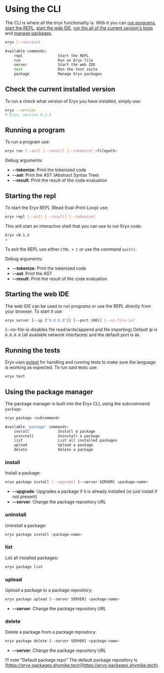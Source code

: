 # Using the CLI

The CLI is where all the eryx functionality is. With it you can [run programs](#running-a-program), [start the REPL](#starting-the-repl), [start the web IDE](#starting-the-web-ide), [run the all of the current version's tests](#running-the-tests) and [manage packages](#using-the-package-manager).

```sh
eryx [--version]

Available commands:
    repl                Start the REPL
    run                 Run an Eryx file
    server              Start the web IDE
    test                Run the test suite
    package             Manage Eryx packages
```

## Check the current installed version

To run a check what version of Eryx you have installed, simply use:

```sh
eryx --version
# Eryx, version 0.3.3
```

## Running a program

To run a program use:

```sh
eryx run [--ast] [--result] [--tokenize] <filepath>
```

Debug arguments:

* **--tokenize**: Print the tokenized code
* **--ast**: Print the AST (Abstract Syntax Tree)
* **--result**: Print the result of the code evaluation

## Starting the repl

To start the Eryx REPL (Read-Eval-Print-Loop) use:

```sh
eryx repl [--ast] [--result] [--tokenize]
```

This will start an interactive shell that you can use to run Eryx code:

```sh
Eryx v0.1.3
>
```

To exit the REPL use either `CTRL + C` or use the command `exit()`.

Debug arguments:

* **--tokenize**: Print the tokenized code
* **--ast**: Print the AST
* **--result**: Print the result of the code evaluation

## Starting the web IDE

The web IDE can be used to run programs or use the REPL directly from your browser.
To start it use:

```sh
eryx server [--ip ("0.0.0.0")] [--port (80)] [--no-file-io]
```

(--no-file-io disables file read/write/append and file importing)
Default ip is `0.0.0.0` (all available network interfaces) and the default port is `80`.

## Running the tests

Eryx uses [pytest](https://pytest.org) for handling and running tests to make sure the language is working as expected.
To run said tests use:

```sh
eryx test
```

## Using the package manager

The package manager is built into the Eryx CLI, using the subcommand `package`:

```sh
eryx package <subcommand>

Available 'package' commands:
    install             Install a package
    uninstall           Uninstall a package
    list                List all installed packages
    upload              Upload a package
    delete              Delete a package
```

### install

Install a package:

```sh
eryx package install [--upgrade] [--server SERVER] <package-name>
```

* **--upgrade**: Upgrades a package if it is already installed (or just install if not present)
* **--server**: Change the package repository URL

### uninstall

Uninstall a package:

```sh
eryx package install <package-name>
```

### list

List all installed packages:

```sh
eryx package list
```

### upload

Upload a package to a package repository:

```sh
eryx package upload [--server SERVER] <package-name>
```

* **--server**: Change the package repository URL

### delete

Delete a package from a package repository:

```sh
eryx package delete [--server SERVER] <package-name>
```

* **--server**: Change the package repository URL

!!! note "Default package repo"
    The default package repository is [https://eryx-packages.shymike.tech](https://eryx-packages.shymike.tech).
